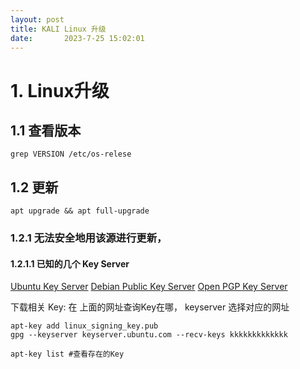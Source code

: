 ```yaml
---
layout: post
title: KALI Linux 升级
date:       2023-7-25 15:02:01
---
```


# 1. Linux升级
## 1.1 查看版本
```
grep VERSION /etc/os-relese
```

## 1.2 更新
```
apt upgrade && apt full-upgrade
```
### 1.2.1 无法安全地用该源进行更新，
#### 1.2.1.1 已知的几个 Key Server
[Ubuntu Key Server](https://keyserver.ubuntu.com/)
[Debian Public Key Server](https://keyring.debian.org/)
[Open PGP Key Server](https://keys.openpgp.org/)

下载相关 Key:
在 上面的网址查询Key在哪， keyserver 选择对应的网址
```
apt-key add linux_signing_key.pub
gpg --keyserver keyserver.ubuntu.com --recv-keys kkkkkkkkkkkkk
```

```
apt-key list #查看存在的Key
```
